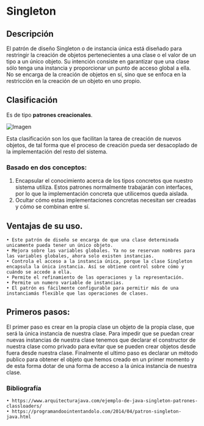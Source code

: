 # Singleton

## Descripción

El patrón de diseño Singleton o de instancia única está diseñado para restringir la creación de objetos pertenecientes a una clase o el valor de un tipo a un único objeto. Su intención consiste en garantizar que una clase sólo tenga una instancia y proporcionar un punto de acceso global a ella. No se encarga de la creación de objetos en sí, sino que se enfoca en la restricción en la creación de un objeto en uno propio.

## Clasificación

Es de tipo **patrones creacionales**.

![Imagen](https://www.arquitecturajava.com/wp-content/uploads/00111.gif)

Esta clasificación son los que facilitan la tarea de creación de nuevos objetos, de tal forma que el proceso de creación pueda ser desacoplado de la implementación del resto del sistema.

### Basado en dos conceptos:

  1. Encapsular el conocimiento acerca de los tipos concretos que nuestro sistema utiliza. Estos patrones normalmente trabajarán con interfaces, por lo que la implementación concreta que utilicemos queda aislada.
  2. Ocultar cómo estas implementaciones concretas necesitan ser creadas y cómo se combinan entre sí.

## Ventajas de su uso.

    • Este patrón de diseño se encarga de que una clase determinada unicamente pueda tener un único objeto.
    • Mejora sobre las variables globales. Ya no se reservan nombres para las variables globales, ahora solo existen instancias.
    • Controla el acceso a la instancia única, porque la clase Singleton encapsula la única instancia. Así se obtiene control sobre cómo y cuándo se accede a ella.
    • Permite el refinamiento de las operaciones y la representación.
    • Permite un numero variable de instancias. 
    • El patrón es fácilmente configurable para permitir más de una instanciamás flexible que las operaciones de clases.
    
 ## Primeros pasos: ##
    
El primer paso es crear en la propia clase un objeto de la propia clase, que será la única instancia de nuestra clase. Para impedir que se puedan crear nuevas instancias de nuestra clase tenemos que declarar el constructor de nuestra clase como privado para evitar que se pueden crear objetos desde fuera desde nuestra clase. Finalmente el ultimo paso es declarar un método publico para obtener el objeto que hemos creado en un primer momento y de esta forma dotar de una forma de acceso a la única instancia de nuestra clase.
    
    
  ### Bibliografía
  
    • https://www.arquitecturajava.com/ejemplo-de-java-singleton-patrones-classloaders/
    • https://programandoointentandolo.com/2014/04/patron-singleton-java.html

